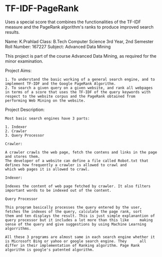 # TF-IDF-PageRank
Uses a special score that combines the functionalities of the TF-IDF measure and the PageRank algorithm's ranks to produce improved search results.

Name: K.Prahlad
Class: B.Tech Computer Science 3rd Year, 2nd Semester
Roll Number: 167227
Subject: Advanced Data Mining

This project is part of the course Advanced Data Mining, as required for the minor examination.

Project Aims:

	1. To understand the basic working of a general search engine, and to implement TF-IDF and the Google PageRank Algorithm. 
	2. To search a given query on a given website, and rank all webpages in terms of a score that uses the TF-IDF of the query keywords with respect to the website corpus and the PageRank obtained from performing Web Mining on the website.

Project Description:

	Most basic search engines have 3 parts:

	1. Indexer
	2. Crawler
	3. Query Processor

	Crawler:

	A crawler crawls the web page, fetch the contens and links in the page and stores them. 
	The developer of a website can define a file called Robot.txt that defines how frequently a crawler is allowed to crawl and 
	which web pages it is allowed to crawl.

	Indexer:

	Indexes the content of web page fetched by crawler. It also filters important words to be indexed out of the content.

	Query Processor

	This program basically processes the query entered by the user, fetches the indexes of the query, calculate the page rank, sort 	them and ten displays the result. This is just simple explanantion of query processor but it includes a lot more than this like 	making sense of the query and give suggestions by using Machine Learning algorrithms.

	All these 3 programs are almost same in each search engine whether it is Microsoft Bing or yahoo or google search engine. They 		all differ in their implementation of Ranking algorithm. Page Rank algorithm is google's patented algorithm.
